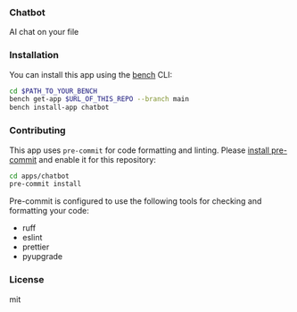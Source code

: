 ### Chatbot

AI chat on your file

### Installation

You can install this app using the [bench](https://github.com/frappe/bench) CLI:

```bash
cd $PATH_TO_YOUR_BENCH
bench get-app $URL_OF_THIS_REPO --branch main
bench install-app chatbot
```

### Contributing

This app uses `pre-commit` for code formatting and linting. Please [install pre-commit](https://pre-commit.com/#installation) and enable it for this repository:

```bash
cd apps/chatbot
pre-commit install
```

Pre-commit is configured to use the following tools for checking and formatting your code:

- ruff
- eslint
- prettier
- pyupgrade

### License

mit
